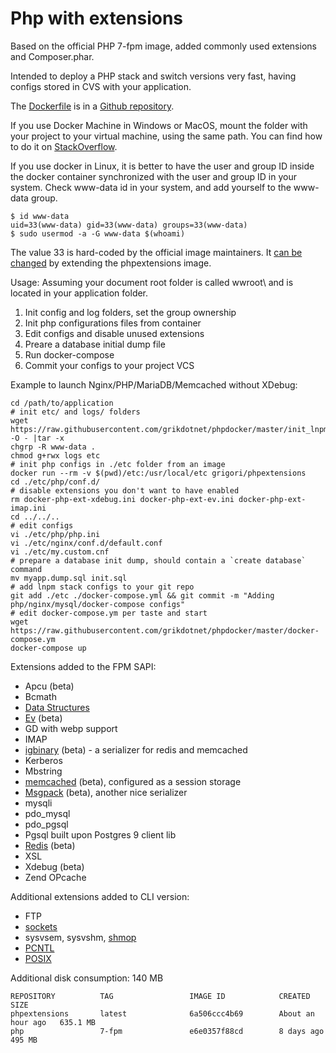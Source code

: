 # Php with extensions

Based on the official PHP 7-fpm image, added commonly used extensions and Composer.phar.

Intended to deploy a PHP stack and switch versions very fast, having configs stored in CVS with your application.

The [Dockerfile](https://github.com/grikdotnet/phpdocker/blob/master/Dockerfile-php) is in a [Github repository](https://github.com/grikdotnet/phpdocker).

If you use Docker Machine in Windows or MacOS, mount the folder with your project to your virtual machine, using the same path. You can find how to do it on [StackOverflow](http://stackoverflow.com/questions/30040708/how-to-mount-local-volumes-in-docker-machine/32030385#32030385).

If you use docker in Linux, it is better to have the user and group ID inside the docker container synchronized with the user and group ID in your system. Check www-data id in your system, and add yourself to the www-data group.
```
$ id www-data
uid=33(www-data) gid=33(www-data) groups=33(www-data)
$ sudo usermod -a -G www-data $(whoami)
```
The value 33 is hard-coded by the official image maintainers. It [can be changed](https://github.com/phpdocker-io/base-images/blob/master/php-fpm/7.0/Dockerfile#L23) by extending the phpextensions image.

Usage:
Assuming your document root folder is called wwroot\ and is located in your application folder.
1. Init config and log folders, set the group ownership
2. Init php configurations files from container
3. Edit configs and disable unused extensions
4. Preare a database initial dump file
5. Run docker-compose
6. Commit your configs to your project VCS

Example to launch Nginx/PHP/MariaDB/Memcached without XDebug:
```
cd /path/to/application
# init etc/ and logs/ folders
wget https://raw.githubusercontent.com/grikdotnet/phpdocker/master/init_lnpm.tar.gz -O - |tar -x
chgrp -R www-data .
chmod g+rwx logs etc
# init php configs in ./etc folder from an image
docker run --rm -v $(pwd)/etc:/usr/local/etc grigori/phpextensions
cd ./etc/php/conf.d/
# disable extensions you don't want to have enabled
rm docker-php-ext-xdebug.ini docker-php-ext-ev.ini docker-php-ext-imap.ini
cd ../../..
# edit configs
vi ./etc/php/php.ini
vi ./etc/nginx/conf.d/default.conf
vi ./etc/my.custom.cnf
# prepare a database init dump, should contain a `create database` command
mv myapp.dump.sql init.sql
# add lnpm stack configs to your git repo
git add ./etc ./docker-compose.yml && git commit -m "Adding php/nginx/mysql/docker-compose configs"
# edit docker-compose.ym per taste and start
wget https://raw.githubusercontent.com/grikdotnet/phpdocker/master/docker-compose.ym
docker-compose up
```

Extensions added to the FPM SAPI:
* Apcu (beta)
* Bcmath
* [Data Structures](https://medium.com/@rtheunissen/efficient-data-structures-for-php-7-9dda7af674cd)
* [Ev](http://docs.php.net/ev) (beta)
* GD with webp support
* IMAP
* [igbinary](https://github.com/igbinary/igbinary) (beta) - a serializer for redis and memcached
* Kerberos
* Mbstring
* [memcached](https://github.com/php-memcached-dev/php-memcached/tree/php7) (beta), configured as a session storage
* [Msgpack](https://pecl.php.net/package/msgpack) (beta), another nice serializer
* mysqli
* pdo_mysql
* pdo_pgsql
* Pgsql built upon Postgres 9 client lib
* [Redis](https://github.com/phpredis/phpredis) (beta)
* XSL
* Xdebug (beta)
* Zend OPcache


Additional extensions added to CLI version:
* FTP
* [sockets](php.net/manual/ru/book.sockets.php)
* sysvsem, sysvshm, [shmop](http://php.net/manual/book.shmop.php)
* [PCNTL](http://php.net/manual/book.pcntl.php)
* [POSIX](http://php.net/manual/book.posix.php)

Additional disk consumption: 140 MB
```
REPOSITORY          TAG                 IMAGE ID            CREATED             SIZE
phpextensions       latest              6a506ccc4b69        About an hour ago   635.1 MB
php                 7-fpm               e6e0357f88cd        8 days ago          495 MB
```
